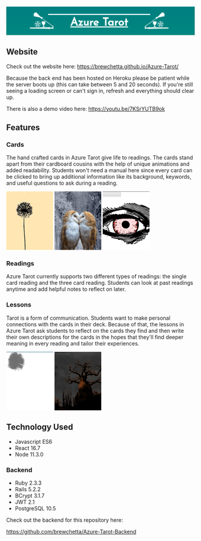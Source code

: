 ![Azure Tarot](public/Logo.png)

## Website

Check out the website here: https://brewchetta.github.io/Azure-Tarot/

Because the back end has been hosted on Heroku please be patient while the server boots up (this can take between 5 and 20 seconds). If you're still seeing a loading screen or can't sign in, refresh and everything should clear up.

There is also a demo video here: https://youtu.be/7KSrYUTB9ok

## Features

### Cards

The hand crafted cards in Azure Tarot give life to readings. The cards stand apart from their cardboard cousins with the help of unique animations and added readability. Students won't need a manual here since every card can be clicked to bring up additional information like its background, keywords, and useful questions to ask during a reading.

![](public/Gif_Sun.gif) ![](public/Gif_Lovers.gif) ![](public/Gif_Devil.gif) 

### Readings

Azure Tarot currently supports two different types of readings: the single card reading and the three card reading. Students can look at past readings anytime and add helpful notes to reflect on later.

### Lessons

Tarot is a form of communication. Students want to make personal connections with the cards in their deck. Because of that, the lessons in Azure Tarot ask students to reflect on the cards they find and then write their own descriptions for the cards in the hopes that they'll find deeper meaning in every reading and tailor their experiences.

![](public/Gif_HPriestess.gif) ![](public/Gif_Tower.gif)

## Technology Used

* Javascript ES6
* React 16.7
* Node 11.3.0

### Backend

* Ruby 2.3.3
* Rails 5.2.2
* BCrypt 3.1.7
* JWT 2.1
* PostgreSQL 10.5

Check out the backend for this repository here:

https://github.com/brewchetta/Azure-Tarot-Backend

